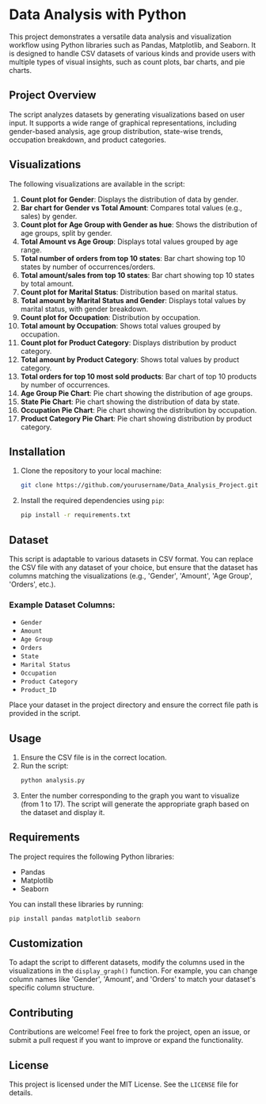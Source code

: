 # Data Analysis with Python

This project demonstrates a versatile data analysis and visualization workflow using Python libraries such as Pandas, Matplotlib, and Seaborn. It is designed to handle CSV datasets of various kinds and provide users with multiple types of visual insights, such as count plots, bar charts, and pie charts.

## Project Overview

The script analyzes datasets by generating visualizations based on user input. It supports a wide range of graphical representations, including gender-based analysis, age group distribution, state-wise trends, occupation breakdown, and product categories.

## Visualizations

The following visualizations are available in the script:

1. **Count plot for Gender**: Displays the distribution of data by gender.
2. **Bar chart for Gender vs Total Amount**: Compares total values (e.g., sales) by gender.
3. **Count plot for Age Group with Gender as hue**: Shows the distribution of age groups, split by gender.
4. **Total Amount vs Age Group**: Displays total values grouped by age range.
5. **Total number of orders from top 10 states**: Bar chart showing top 10 states by number of occurrences/orders.
6. **Total amount/sales from top 10 states**: Bar chart showing top 10 states by total amount.
7. **Count plot for Marital Status**: Distribution based on marital status.
8. **Total amount by Marital Status and Gender**: Displays total values by marital status, with gender breakdown.
9. **Count plot for Occupation**: Distribution by occupation.
10. **Total amount by Occupation**: Shows total values grouped by occupation.
11. **Count plot for Product Category**: Displays distribution by product category.
12. **Total amount by Product Category**: Shows total values by product category.
13. **Total orders for top 10 most sold products**: Bar chart of top 10 products by number of occurrences.
14. **Age Group Pie Chart**: Pie chart showing the distribution of age groups.
15. **State Pie Chart**: Pie chart showing the distribution of data by state.
16. **Occupation Pie Chart**: Pie chart showing the distribution by occupation.
17. **Product Category Pie Chart**: Pie chart showing distribution by product category.

## Installation

1. Clone the repository to your local machine:
   ```bash
   git clone https://github.com/yourusername/Data_Analysis_Project.git
   ```

2. Install the required dependencies using `pip`:
   ```bash
   pip install -r requirements.txt
   ```

## Dataset

This script is adaptable to various datasets in CSV format. You can replace the CSV file with any dataset of your choice, but ensure that the dataset has columns matching the visualizations (e.g., 'Gender', 'Amount', 'Age Group', 'Orders', etc.).

### Example Dataset Columns:
- `Gender`
- `Amount`
- `Age Group`
- `Orders`
- `State`
- `Marital Status`
- `Occupation`
- `Product Category`
- `Product_ID`

Place your dataset in the project directory and ensure the correct file path is provided in the script.

## Usage

1. Ensure the CSV file is in the correct location.
2. Run the script:
   ```bash
   python analysis.py
   ```
3. Enter the number corresponding to the graph you want to visualize (from 1 to 17). The script will generate the appropriate graph based on the dataset and display it.

## Requirements

The project requires the following Python libraries:

- Pandas
- Matplotlib
- Seaborn

You can install these libraries by running:
```bash
pip install pandas matplotlib seaborn
```

## Customization

To adapt the script to different datasets, modify the columns used in the visualizations in the `display_graph()` function. For example, you can change column names like 'Gender', 'Amount', and 'Orders' to match your dataset's specific column structure.

## Contributing

Contributions are welcome! Feel free to fork the project, open an issue, or submit a pull request if you want to improve or expand the functionality.

## License

This project is licensed under the MIT License. See the `LICENSE` file for details.

